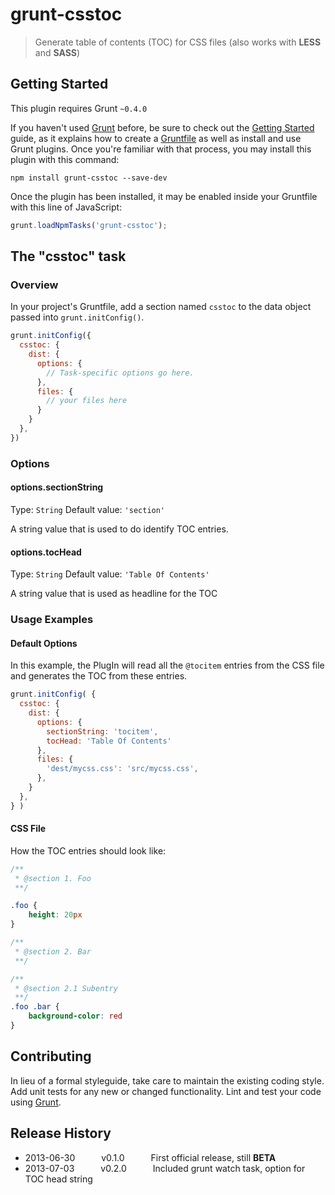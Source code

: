 # grunt-csstoc

> Generate table of contents (TOC) for CSS files (also works with **LESS** and **SASS**)

## Getting Started
This plugin requires Grunt `~0.4.0`

If you haven't used [Grunt](http://gruntjs.com/) before, be sure to check out the [Getting Started](http://gruntjs.com/getting-started) guide, as it explains how to create a [Gruntfile](http://gruntjs.com/sample-gruntfile) as well as install and use Grunt plugins. Once you're familiar with that process, you may install this plugin with this command:

```shell
npm install grunt-csstoc --save-dev
```

Once the plugin has been installed, it may be enabled inside your Gruntfile with this line of JavaScript:

```js
grunt.loadNpmTasks('grunt-csstoc');
```

## The "csstoc" task

### Overview
In your project's Gruntfile, add a section named `csstoc` to the data object passed into `grunt.initConfig()`.

```js
grunt.initConfig({
  csstoc: {
    dist: {
      options: {
        // Task-specific options go here.
      },
      files: {
        // your files here
      }
    }
  },
})
```

### Options

#### options.sectionString
Type: `String`
Default value: `'section'`

A string value that is used to do identify TOC entries.

#### options.tocHead
Type: `String`
Default value: `'Table Of Contents'`

A string value that is used as headline for the TOC

### Usage Examples

#### Default Options
In this example, the PlugIn will read all the `@tocitem` entries from the CSS file and generates the TOC from these entries.

```js
grunt.initConfig( {
  csstoc: {
    dist: {
      options: {
        sectionString: 'tocitem',
        tocHead: 'Table Of Contents'
      },
      files: {
        'dest/mycss.css': 'src/mycss.css',
      },
    }
  },
} )
```

#### CSS File
How the TOC entries should look like:
```css
/**
 * @section 1. Foo
 **/

.foo {
    height: 20px
}

/**
 * @section 2. Bar
 **/

/**
 * @section 2.1 Subentry
 **/
.foo .bar {
    background-color: red
}
```

## Contributing
In lieu of a formal styleguide, take care to maintain the existing coding style. Add unit tests for any new or changed functionality. Lint and test your code using [Grunt](http://gruntjs.com/).

## Release History
* 2013-06-30   v0.1.0   First official release, still **BETA**
* 2013-07-03   v0.2.0   Included grunt watch task, option for TOC head string
